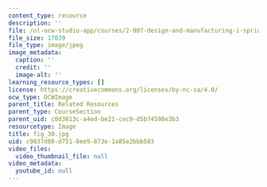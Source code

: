 ```yaml
---
content_type: resource
description: ''
file: /ol-ocw-studio-app/courses/2-007-design-and-manufacturing-i-spring-2009/c9037d80d7518ee9873e1a85e2bbb583_fig_30.jpg
file_size: 17039
file_type: image/jpeg
image_metadata:
  caption: ''
  credit: ''
  image-alt: ''
learning_resource_types: []
license: https://creativecommons.org/licenses/by-nc-sa/4.0/
ocw_type: OCWImage
parent_title: Related Resources
parent_type: CourseSection
parent_uid: c0d3813c-a4ed-be21-cec9-d5b74598e3b3
resourcetype: Image
title: fig_30.jpg
uid: c9037d80-d751-8ee9-873e-1a85e2bbb583
video_files:
  video_thumbnail_file: null
video_metadata:
  youtube_id: null
---
```

